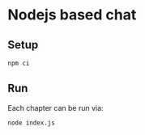 # Nodejs based chat

## Setup
```sh
npm ci
```

## Run
Each chapter can be run via:

```sh
node index.js
```
